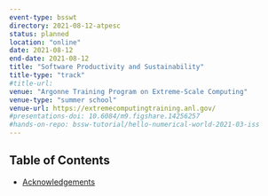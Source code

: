 ```yaml
---
event-type: bsswt
directory: 2021-08-12-atpesc
status: planned
location: "online"
date: 2021-08-12
end-date: 2021-08-12
title: "Software Productivity and Sustainability"
title-type: "track"
#title-url:
venue: "Argonne Training Program on Extreme-Scale Computing"
venue-type: "summer school"
venue-url: https://extremecomputingtraining.anl.gov/
#presentations-doi: 10.6084/m9.figshare.14256257
#hands-on-repo: bssw-tutorial/hello-numerical-world-2021-03-iss
---
```

## Table of Contents
* [Acknowledgements](#acknowledgements)
